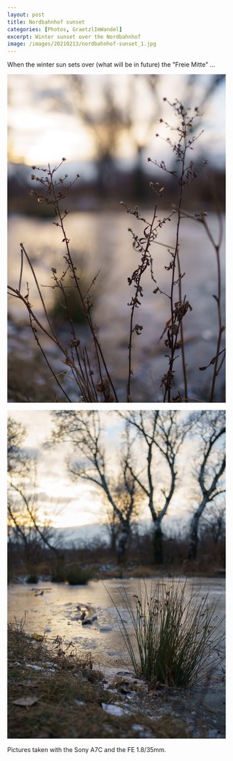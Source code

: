 ```yaml
---
layout: post
title: Nordbahnhof sunset
categories: [Photos, GraetzlImWandel]
excerpt: Winter sunset over the Nordbahnhof
image: /images/20210213/nordbahnhof-sunset_1.jpg
---
```


When the winter sun sets over (what will be in future) the "Freie Mitte" ...

!["Grätzl im Wandel" - Nordbahnhof Sunset](../images/20210213/nordbahnhof-sunset_1.jpg)

!["Grätzl im Wandel" - Nordbahnhof Sunset](../images/20210213/nordbahnhof-sunset_2.jpg)

Pictures taken with the Sony A7C and the FE 1.8/35mm.
